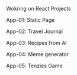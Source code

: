 Wokring on React Projects

App-01:
Static Page

App-02:
Travel Journal

App-03:
Recipes from AI

App-04:
Meme generator

App-05:
Tenzies Game

